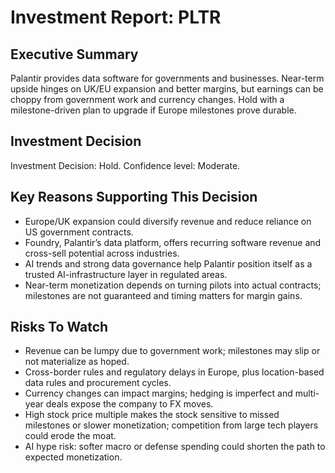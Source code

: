 # Investment Report: PLTR
## Executive Summary
Palantir provides data software for governments and businesses. Near-term upside hinges on UK/EU expansion and better margins, but earnings can be choppy from government work and currency changes. Hold with a milestone-driven plan to upgrade if Europe milestones prove durable.

## Investment Decision
Investment Decision: Hold. Confidence level: Moderate.

## Key Reasons Supporting This Decision
- Europe/UK expansion could diversify revenue and reduce reliance on US government contracts.
- Foundry, Palantir’s data platform, offers recurring software revenue and cross-sell potential across industries.
- AI trends and strong data governance help Palantir position itself as a trusted AI-infrastructure layer in regulated areas.
- Near-term monetization depends on turning pilots into actual contracts; milestones are not guaranteed and timing matters for margin gains.

## Risks To Watch
- Revenue can be lumpy due to government work; milestones may slip or not materialize as hoped.
- Cross-border rules and regulatory delays in Europe, plus location-based data rules and procurement cycles.
- Currency changes can impact margins; hedging is imperfect and multi-year deals expose the company to FX moves.
- High stock price multiple makes the stock sensitive to missed milestones or slower monetization; competition from large tech players could erode the moat.
- AI hype risk: softer macro or defense spending could shorten the path to expected monetization.